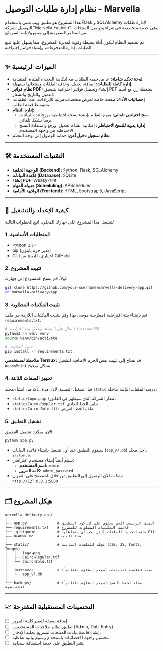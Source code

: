 # نظام إدارة طلبات التوصيل - Marvella

هذا المشروع هو تطبيق ويب مبني باستخدام Flask و SQLAlchemy لإدارة طلبات التوصيل لشركة "Marvella Fashion"، وهي خدمة متخصصة في شراء وتوصيل المنتجات من المتاجر السعودية إلى جميع ولايات السودان.

تم تصميم النظام ليكون أداة بسيطة وقوية لمديرة المشروع، مما يسهل عليها تتبع الطلبات، إدارة المدفوعات، وإنشاء فواتير احترافية.

---

## ✨ الميزات الرئيسية

-   **لوحة تحكم شاملة:** عرض جميع الطلبات مع إمكانية البحث والفلترة المتقدمة.
-   **إدارة كاملة للطلبات:** إضافة، تعديل، وحذف الطلبات ومنتجاتها بسهولة.
-   **نظام فواتير PDF:** إنشاء وتحميل فواتير احترافية بتنسيق PDF بضغطة زر، مع اسم العميل والتاريخ والشعار.
-   **إحصائيات الأداء:** صفحة خاصة لعرض ملخصات مرئية للإيرادات، عدد الطلبات، ومتوسط قيمة الطلب.
-   **إدارة النظام:**
    -   **نسخ احتياطي تلقائي:** يقوم النظام بإنشاء نسخة احتياطية من قاعدة البيانات يومياً بشكل تلقائي.
    -   **إدارة يدوية للنسخ الاحتياطي:** إمكانية إنشاء، تحميل، ورفع واستعادة النسخ الاحتياطية من واجهة المستخدم.
-   **نظام تسجيل دخول آمن:** حماية الوصول إلى لوحة التحكم.

---

## 🛠️ التقنيات المستخدمة

-   **الواجهة الخلفية (Backend):** Python, Flask, SQLAlchemy
-   **قاعدة البيانات (Database):** SQLite
-   **إنشاء PDF:** WeasyPrint
-   **جدولة المهام (Scheduling):** APScheduler
-   **الواجهة الأمامية (Frontend):** HTML, Bootstrap 5, JavaScript

---

## 🚀 كيفية الإعداد والتشغيل

لتشغيل هذا المشروع على جهازك المحلي، اتبع الخطوات التالية:

### 1. المتطلبات الأساسية

-   Python 3.8+
-   pip (مدير حزم بايثون)
-   Git (اختياري، للنسخ من GitHub)

### 2. تثبيت المشروع

أولاً، قم بنسخ المستودع إلى جهازك:

```bash
git clone https://github.com/your-username/marvella-delivery-app.git
cd marvella-delivery-app
```

### 3. تثبيت المكتبات المطلوبة

قم بإنشاء بيئة افتراضية (ممارسة موصى بها) وقم بتثبيت المكتبات اللازمة من ملف `requirements.txt`.

```bash
# إنشاء وتفعيل بيئة افتراضية (مثال على Linux/macOS)
python3 -m venv venv
source venv/bin/activate

# تثبيت المكتبات
pip install -r requirements.txt
```

**ملاحظة لمستخدمي Termux:** قد تحتاج إلى تثبيت بعض الحزم الإضافية لتشغيل `WeasyPrint` بشكل صحيح.

### 4. تجهيز الملفات الثابتة

قبل تشغيل التطبيق لأول مرة، تأكد من إنشاء مجلد `static` ووضع الملفات التالية بداخله:

-   `static/logo.png`: شعار الشركة الذي سيظهر في الفاتورة.
-   `static/Cairo-Regular.ttf`: ملف الخط العادي.
-   `static/Cairo-Bold.ttf`: ملف الخط العريض.

### 5. تشغيل التطبيق

الآن، يمكنك تشغيل التطبيق:

```bash
python app.py
```

-   سيقوم التطبيق عند أول تشغيل بإنشاء قاعدة البيانات (`app_v7.db`) داخل مجلد `instance`.
-   سيتم أيضاً إنشاء مستخدم افتراضي:
    -   **اسم المستخدم:** `admin`
    -   **كلمة المرور:** `admin_password`
-   يمكنك الآن الوصول إلى التطبيق من خلال المتصفح على العنوان: `http://127.0.0.1:5000`

---

## 🗂️ هيكل المشروع

```
marvella-delivery-app/
│
├── app.py              # الملف الرئيسي الذي يحتوي على كل كود التطبيق
├── requirements.txt    # قائمة المكتبات المطلوبة للمشروع
├── .gitignore          # ملف لتحديد الملفات التي يجب أن يتجاهلها Git
├── README.md           # هذا الملف
│
├── static/             # مجلد للملفات الثابتة (CSS, JS, Fonts, Images)
│   ├── logo.png
│   ├── Cairo-Regular.ttf
│   └── Cairo-Bold.ttf
│
├── instance/           # (سيتم إنشاؤه تلقائياً) مجلد لقاعدة البيانات
│   └── app_v7.db
│
└── backups/            # (سيتم إنشاؤه تلقائياً) مجلد لحفظ النسخ الاحتياطية
```

---

## 📈 التحسينات المستقبلية المقترحة

-   [ ] إضافة صفحة لتغيير كلمة المرور.
-   [ ] تطبيق نظام صلاحيات للمستخدمين (Admin, Data Entry).
-   [ ] إنشاء قاعدة بيانات للمنتجات لتسريع عملية الإدخال.
-   [ ] تحسين واجهة الإحصائيات باستخدام رسوم بيانية تفاعلية.
-   [ ] نشر التطبيق على خدمة استضافة سحابية.

